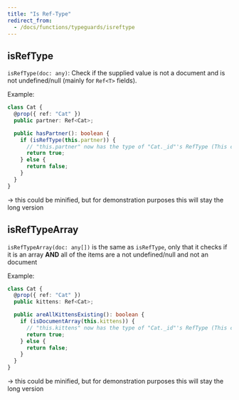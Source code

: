 ```yaml
---
title: "Is Ref-Type"
redirect_from:
  - /docs/functions/typeguards/isreftype
---
```


## isRefType

`isRefType(doc: any)`: Check if the supplied value is not a document and is not undefined/null (mainly for `Ref<T>` fields).

Example:

```ts
class Cat {
  @prop({ ref: "Cat" })
  public partner: Ref<Cat>;

  public hasPartner(): boolean {
    if (isRefType(this.partner)) {
      // "this.partner" now has the type of "Cat._id"'s RefType (This case ObjectId)
      return true;
    } else {
      return false;
    }
  }
}
```

-> this could be minified, but for demonstration purposes this will stay the long version

## isRefTypeArray

`isRefTypeArray(doc: any[])` is the same as `isRefType`, only that it checks if it is an array **AND** all of the items are a not undefined/null and not an document

Example:

```ts
class Cat {
  @prop({ ref: "Cat" })
  public kittens: Ref<Cat>;

  public areAllKittensExisting(): boolean {
    if (isDocumentArray(this.kittens)) {
      // "this.kittens" now has the type of "Cat._id"'s RefType (This case ObjectId)
      return true;
    } else {
      return false;
    }
  }
}
```

-> this could be minified, but for demonstration purposes this will stay the long version
